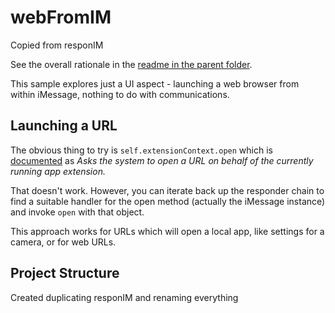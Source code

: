 # webFromIM
Copied from responIM

See the overall rationale in the [readme in the parent folder](../README.md).

This sample explores just a UI aspect - launching a web browser from within iMessage, nothing to do with communications.


## Launching a URL
The obvious thing to try is `self.extensionContext.open` which is [documented](https://developer.apple.com/documentation/foundation/nsextensioncontext/1416791-open) as _Asks the system to open a URL on behalf of the currently running app extension._

That doesn't work. However, you can iterate back up the responder chain to find a suitable handler for the open method (actually the iMessage instance) and invoke `open` with that object.

This approach works for URLs which will open a local app, like settings for a camera, or for web URLs.

## Project Structure

Created duplicating responIM and renaming everything
